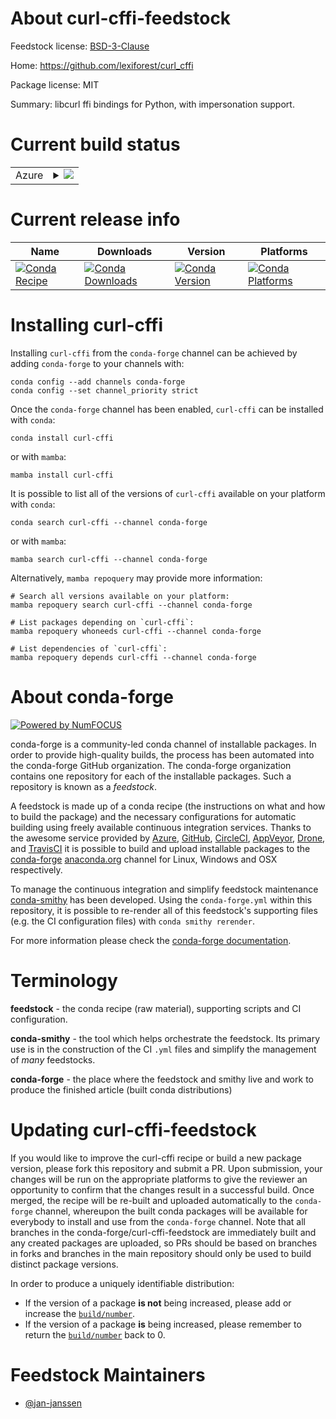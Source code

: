 About curl-cffi-feedstock
=========================

Feedstock license: [BSD-3-Clause](https://github.com/conda-forge/curl-cffi-feedstock/blob/main/LICENSE.txt)

Home: https://github.com/lexiforest/curl_cffi

Package license: MIT

Summary: libcurl ffi bindings for Python, with impersonation support.

Current build status
====================


<table>
    
  <tr>
    <td>Azure</td>
    <td>
      <details>
        <summary>
          <a href="https://dev.azure.com/conda-forge/feedstock-builds/_build/latest?definitionId=25582&branchName=main">
            <img src="https://dev.azure.com/conda-forge/feedstock-builds/_apis/build/status/curl-cffi-feedstock?branchName=main">
          </a>
        </summary>
        <table>
          <thead><tr><th>Variant</th><th>Status</th></tr></thead>
          <tbody><tr>
              <td>linux_64_python3.10.____cpython</td>
              <td>
                <a href="https://dev.azure.com/conda-forge/feedstock-builds/_build/latest?definitionId=25582&branchName=main">
                  <img src="https://dev.azure.com/conda-forge/feedstock-builds/_apis/build/status/curl-cffi-feedstock?branchName=main&jobName=linux&configuration=linux%20linux_64_python3.10.____cpython" alt="variant">
                </a>
              </td>
            </tr><tr>
              <td>linux_64_python3.11.____cpython</td>
              <td>
                <a href="https://dev.azure.com/conda-forge/feedstock-builds/_build/latest?definitionId=25582&branchName=main">
                  <img src="https://dev.azure.com/conda-forge/feedstock-builds/_apis/build/status/curl-cffi-feedstock?branchName=main&jobName=linux&configuration=linux%20linux_64_python3.11.____cpython" alt="variant">
                </a>
              </td>
            </tr><tr>
              <td>linux_64_python3.12.____cpython</td>
              <td>
                <a href="https://dev.azure.com/conda-forge/feedstock-builds/_build/latest?definitionId=25582&branchName=main">
                  <img src="https://dev.azure.com/conda-forge/feedstock-builds/_apis/build/status/curl-cffi-feedstock?branchName=main&jobName=linux&configuration=linux%20linux_64_python3.12.____cpython" alt="variant">
                </a>
              </td>
            </tr><tr>
              <td>linux_64_python3.13.____cp313</td>
              <td>
                <a href="https://dev.azure.com/conda-forge/feedstock-builds/_build/latest?definitionId=25582&branchName=main">
                  <img src="https://dev.azure.com/conda-forge/feedstock-builds/_apis/build/status/curl-cffi-feedstock?branchName=main&jobName=linux&configuration=linux%20linux_64_python3.13.____cp313" alt="variant">
                </a>
              </td>
            </tr><tr>
              <td>linux_64_python3.14.____cp314</td>
              <td>
                <a href="https://dev.azure.com/conda-forge/feedstock-builds/_build/latest?definitionId=25582&branchName=main">
                  <img src="https://dev.azure.com/conda-forge/feedstock-builds/_apis/build/status/curl-cffi-feedstock?branchName=main&jobName=linux&configuration=linux%20linux_64_python3.14.____cp314" alt="variant">
                </a>
              </td>
            </tr>
          </tbody>
        </table>
      </details>
    </td>
  </tr>
</table>

Current release info
====================

| Name | Downloads | Version | Platforms |
| --- | --- | --- | --- |
| [![Conda Recipe](https://img.shields.io/badge/recipe-curl--cffi-green.svg)](https://anaconda.org/conda-forge/curl-cffi) | [![Conda Downloads](https://img.shields.io/conda/dn/conda-forge/curl-cffi.svg)](https://anaconda.org/conda-forge/curl-cffi) | [![Conda Version](https://img.shields.io/conda/vn/conda-forge/curl-cffi.svg)](https://anaconda.org/conda-forge/curl-cffi) | [![Conda Platforms](https://img.shields.io/conda/pn/conda-forge/curl-cffi.svg)](https://anaconda.org/conda-forge/curl-cffi) |

Installing curl-cffi
====================

Installing `curl-cffi` from the `conda-forge` channel can be achieved by adding `conda-forge` to your channels with:

```
conda config --add channels conda-forge
conda config --set channel_priority strict
```

Once the `conda-forge` channel has been enabled, `curl-cffi` can be installed with `conda`:

```
conda install curl-cffi
```

or with `mamba`:

```
mamba install curl-cffi
```

It is possible to list all of the versions of `curl-cffi` available on your platform with `conda`:

```
conda search curl-cffi --channel conda-forge
```

or with `mamba`:

```
mamba search curl-cffi --channel conda-forge
```

Alternatively, `mamba repoquery` may provide more information:

```
# Search all versions available on your platform:
mamba repoquery search curl-cffi --channel conda-forge

# List packages depending on `curl-cffi`:
mamba repoquery whoneeds curl-cffi --channel conda-forge

# List dependencies of `curl-cffi`:
mamba repoquery depends curl-cffi --channel conda-forge
```


About conda-forge
=================

[![Powered by
NumFOCUS](https://img.shields.io/badge/powered%20by-NumFOCUS-orange.svg?style=flat&colorA=E1523D&colorB=007D8A)](https://numfocus.org)

conda-forge is a community-led conda channel of installable packages.
In order to provide high-quality builds, the process has been automated into the
conda-forge GitHub organization. The conda-forge organization contains one repository
for each of the installable packages. Such a repository is known as a *feedstock*.

A feedstock is made up of a conda recipe (the instructions on what and how to build
the package) and the necessary configurations for automatic building using freely
available continuous integration services. Thanks to the awesome service provided by
[Azure](https://azure.microsoft.com/en-us/services/devops/), [GitHub](https://github.com/),
[CircleCI](https://circleci.com/), [AppVeyor](https://www.appveyor.com/),
[Drone](https://cloud.drone.io/welcome), and [TravisCI](https://travis-ci.com/)
it is possible to build and upload installable packages to the
[conda-forge](https://anaconda.org/conda-forge) [anaconda.org](https://anaconda.org/)
channel for Linux, Windows and OSX respectively.

To manage the continuous integration and simplify feedstock maintenance
[conda-smithy](https://github.com/conda-forge/conda-smithy) has been developed.
Using the ``conda-forge.yml`` within this repository, it is possible to re-render all of
this feedstock's supporting files (e.g. the CI configuration files) with ``conda smithy rerender``.

For more information please check the [conda-forge documentation](https://conda-forge.org/docs/).

Terminology
===========

**feedstock** - the conda recipe (raw material), supporting scripts and CI configuration.

**conda-smithy** - the tool which helps orchestrate the feedstock.
                   Its primary use is in the construction of the CI ``.yml`` files
                   and simplify the management of *many* feedstocks.

**conda-forge** - the place where the feedstock and smithy live and work to
                  produce the finished article (built conda distributions)


Updating curl-cffi-feedstock
============================

If you would like to improve the curl-cffi recipe or build a new
package version, please fork this repository and submit a PR. Upon submission,
your changes will be run on the appropriate platforms to give the reviewer an
opportunity to confirm that the changes result in a successful build. Once
merged, the recipe will be re-built and uploaded automatically to the
`conda-forge` channel, whereupon the built conda packages will be available for
everybody to install and use from the `conda-forge` channel.
Note that all branches in the conda-forge/curl-cffi-feedstock are
immediately built and any created packages are uploaded, so PRs should be based
on branches in forks and branches in the main repository should only be used to
build distinct package versions.

In order to produce a uniquely identifiable distribution:
 * If the version of a package **is not** being increased, please add or increase
   the [``build/number``](https://docs.conda.io/projects/conda-build/en/latest/resources/define-metadata.html#build-number-and-string).
 * If the version of a package **is** being increased, please remember to return
   the [``build/number``](https://docs.conda.io/projects/conda-build/en/latest/resources/define-metadata.html#build-number-and-string)
   back to 0.

Feedstock Maintainers
=====================

* [@jan-janssen](https://github.com/jan-janssen/)

